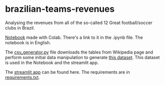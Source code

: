 # brazilian-teams-revenues
Analysing the revenues from all of the so-called 12 Great football/soccer clubs in Brazil. 

[Notebook](https://github.com/victoraccete/brazilian-teams-revenues/blob/main/Brazilian_teams_analysis.ipynb) made with Colab. There's a link to it in the .ipynb file. The notebook is in English.  

The [csv_generator.py](https://github.com/victoraccete/brazilian-teams-revenues/blob/main/csv_generator.py) file downloads the tables from Wikipedia page and perform some initial data manipulation to generate [this dataset](https://github.com/victoraccete/brazilian-teams-revenues/blob/main/dataset/2007-2019.csv). This dataset is used in the Notebook and the streamlit app.  

The [streamlit app](https://github.com/victoraccete/brazilian-teams-revenues/tree/main/streamlit_app) can be found here. The requirements are in [requirements.txt](https://github.com/victoraccete/brazilian-teams-revenues/blob/main/requirements.txt).
